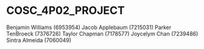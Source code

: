# COSC_4P02_PROJECT

Benjamin Williams (6953954)
Jacob Applebaum (7215031)
Parker TenBroeck (7376726)
Taylor Chapman (7178577)
Joycelym Chan (7239486)
Sintra Almeida (7060049)